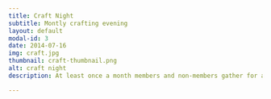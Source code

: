 ```yaml
---
title: Craft Night
subtitle: Montly crafting evening
layout: default
modal-id: 3
date: 2014-07-16
img: craft.jpg
thumbnail: craft-thumbnail.png
alt: craft night
description: At least once a month members and non-members gather for an open evening of crafting.  Past events have included people making scrap books, wood carving, model boat building, rug making, thank you cards, magnet projects, etc...

---
```

